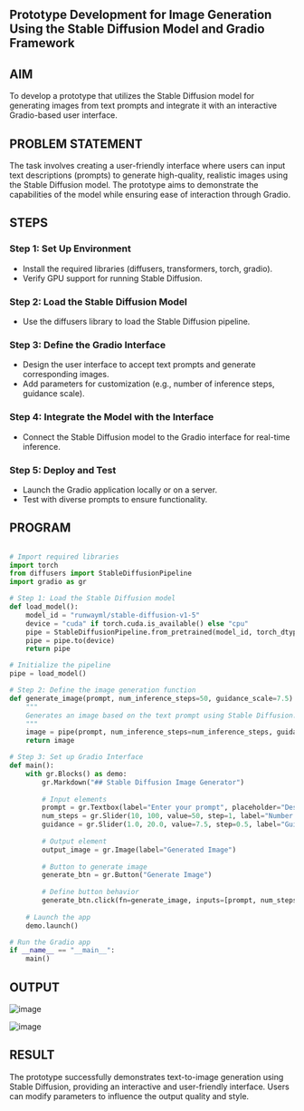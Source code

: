## Prototype Development for Image Generation Using the Stable Diffusion Model and Gradio Framework
## AIM
To develop a prototype that utilizes the Stable Diffusion model for generating images from text prompts and integrate it with an interactive Gradio-based user interface.

## PROBLEM STATEMENT
The task involves creating a user-friendly interface where users can input text descriptions (prompts) to generate high-quality, realistic images using the Stable Diffusion model. The prototype aims to demonstrate the capabilities of the model while ensuring ease of interaction through Gradio.

##  STEPS
### Step 1: Set Up Environment
 - Install the required libraries (diffusers, transformers, torch, gradio).
 - Verify GPU support for running Stable Diffusion.
### Step 2: Load the Stable Diffusion Model
 - Use the diffusers library to load the Stable Diffusion pipeline.
### Step 3: Define the Gradio Interface
 - Design the user interface to accept text prompts and generate corresponding images.
 - Add parameters for customization (e.g., number of inference steps, guidance scale).
### Step 4: Integrate the Model with the Interface
 - Connect the Stable Diffusion model to the Gradio interface for real-time inference.
### Step 5: Deploy and Test
 - Launch the Gradio application locally or on a server.
 - Test with diverse prompts to ensure functionality.
## PROGRAM
```python

# Import required libraries
import torch
from diffusers import StableDiffusionPipeline
import gradio as gr

# Step 1: Load the Stable Diffusion model
def load_model():
    model_id = "runwayml/stable-diffusion-v1-5"
    device = "cuda" if torch.cuda.is_available() else "cpu"
    pipe = StableDiffusionPipeline.from_pretrained(model_id, torch_dtype=torch.float16)
    pipe = pipe.to(device)
    return pipe

# Initialize the pipeline
pipe = load_model()

# Step 2: Define the image generation function
def generate_image(prompt, num_inference_steps=50, guidance_scale=7.5):
    """
    Generates an image based on the text prompt using Stable Diffusion.
    """
    image = pipe(prompt, num_inference_steps=num_inference_steps, guidance_scale=guidance_scale).images[0]
    return image

# Step 3: Set up Gradio Interface
def main():
    with gr.Blocks() as demo:
        gr.Markdown("## Stable Diffusion Image Generator")
        
        # Input elements
        prompt = gr.Textbox(label="Enter your prompt", placeholder="Describe the image you'd like to generate")
        num_steps = gr.Slider(10, 100, value=50, step=1, label="Number of Inference Steps")
        guidance = gr.Slider(1.0, 20.0, value=7.5, step=0.5, label="Guidance Scale")
        
        # Output element
        output_image = gr.Image(label="Generated Image")
        
        # Button to generate image
        generate_btn = gr.Button("Generate Image")
        
        # Define button behavior
        generate_btn.click(fn=generate_image, inputs=[prompt, num_steps, guidance], outputs=output_image)
    
    # Launch the app
    demo.launch()

# Run the Gradio app
if __name__ == "__main__":
    main()
```
## OUTPUT
![image](https://github.com/user-attachments/assets/8b66c993-66fc-4a22-be0a-dda808a46e53)


![image](https://github.com/user-attachments/assets/7b18fa5a-becd-4be2-beeb-7dd8b69961fc)


## RESULT
The prototype successfully demonstrates text-to-image generation using Stable Diffusion, providing an interactive and user-friendly interface. Users can modify parameters to influence the output quality and style.

